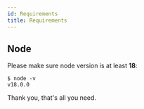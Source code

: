 ```yaml
---
id: Requirements
title: Requirements
---
```


## Node

Please make sure node version is at least **18**:

```
$ node -v
v18.0.0
```

Thank you, that's all you need.
